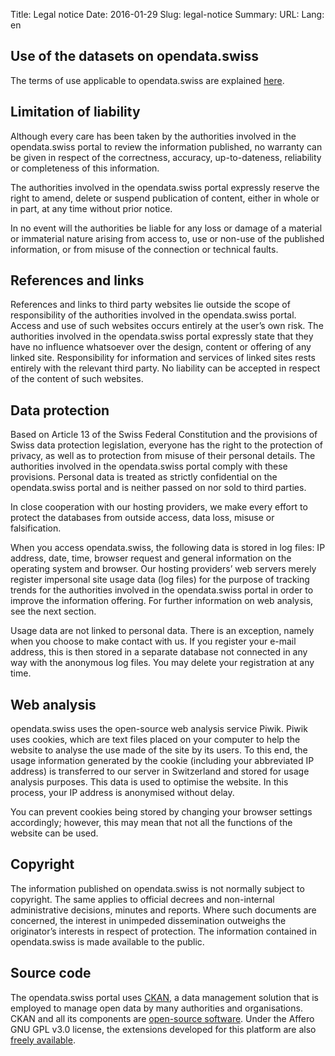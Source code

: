 Title: Legal notice
Date: 2016-01-29
Slug: legal-notice
Summary:
URL:
Lang: en


Use of the datasets on opendata.swiss
-------------------------------------

The terms of use applicable to opendata.swiss are explained
[here](https://opendata.swiss/en/terms-of-use/).

Limitation of liability
-----------------------

Although every care has been taken by the authorities involved in the
opendata.swiss portal to review the information published, no warranty
can be given in respect of the correctness, accuracy, up-to-dateness,
reliability or completeness of this information.

The authorities involved in the opendata.swiss portal expressly reserve
the right to amend, delete or suspend publication of content, either in
whole or in part, at any time without prior notice.

In no event will the authorities be liable for any loss or damage of a
material or immaterial nature arising from access to, use or non-use of
the published information, or from misuse of the connection or technical
faults.

References and links
--------------------

References and links to third party websites lie outside the scope of
responsibility of the authorities involved in the opendata.swiss portal.
Access and use of such websites occurs entirely at the user’s own risk.
The authorities involved in the opendata.swiss portal expressly state
that they have no influence whatsoever over the design, content or
offering of any linked site. Responsibility for information and services
of linked sites rests entirely with the relevant third party. No
liability can be accepted in respect of the content of such websites.

Data protection
---------------

Based on Article 13 of the Swiss Federal Constitution and the provisions
of Swiss data protection legislation, everyone has the right to the
protection of privacy, as well as to protection from misuse of their
personal details. The authorities involved in the opendata.swiss portal
comply with these provisions. Personal data is treated as strictly
confidential on the opendata.swiss portal and is neither passed on nor
sold to third parties.

In close cooperation with our hosting providers, we make every effort to
protect the databases from outside access, data loss, misuse or
falsification.

When you access opendata.swiss, the following data is stored in log
files: IP address, date, time, browser request and general information
on the operating system and browser. Our hosting providers’ web servers
merely register impersonal site usage data (log files) for the purpose
of tracking trends for the authorities involved in the opendata.swiss
portal in order to improve the information offering. For further
information on web analysis, see the next section.

Usage data are not linked to personal data. There is an exception,
namely when you choose to make contact with us. If you register your
e-mail address, this is then stored in a separate database not connected
in any way with the anonymous log files. You may delete your
registration at any time.

Web analysis
------------

opendata.swiss uses the open-source web analysis service Piwik. Piwik
uses cookies, which are text files placed on your computer to help the
website to analyse the use made of the site by its users. To this end,
the usage information generated by the cookie (including your
abbreviated IP address) is transferred to our server in Switzerland and
stored for usage analysis purposes. This data is used to optimise the
website. In this process, your IP address is anonymised without delay.

You can prevent cookies being stored by changing your browser settings
accordingly; however, this may mean that not all the functions of the
website can be used.

Copyright
---------

The information published on opendata.swiss is not normally subject to
copyright. The same applies to official decrees and non-internal
administrative decisions, minutes and reports. Where such documents are
concerned, the interest in unimpeded dissemination outweighs the
originator’s interests in respect of protection. The information
contained in opendata.swiss is made available to the public.

Source code
-----------

The opendata.swiss portal uses [CKAN](http://ckan.org/), a data
management solution that is employed to manage open data by many
authorities and organisations. CKAN and all its components are
[open-source software](https://github.com/okfn/ckan). Under the Affero
GNU GPL v3.0 license, the extensions developed for this platform are
also [freely available](https://github.com/ogdch).
